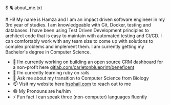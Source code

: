 $ 🐈 about_me.txt

\# Hi! My name is Hamza and I am an impact driven software engineer in my 3rd year of studies. I am knowledgeable with Git, Docker, testing and databases. I have been using Test Driven Development principles to architect code that is easy to maintain with automated testing and CI/CD. I can comfortably work with any team size to come up with solutions to complex problems and implement them. I am currently getting my Bachelor's degree in Computer Science.


- 🔭 I’m currently working on building an open source CRM dashboard for a non-profit here [gitlab.com/carletonblueprint/beneficent](https://gitlab.com/carletonblueprint/beneficent)
- 🌱 I’m currently learning ruby on rails
- 💬 Ask me about my transition to Computer Science from Biology 
- 📫 Visit my website here [hsohail.com](https://www.hsohail.com/) to reach out to me
- 😄 My Pronouns are he/him
- ⚡ Fun fact I can speak three (non-computer) languages fluently
